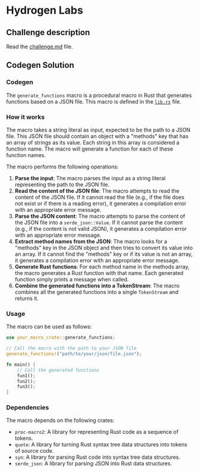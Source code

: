 #  Hydrogen Labs

## Challenge description

Read the [challenge.md](./docs/challenge.md) file.

## Codegen Solution

### Codegen

The `generate_functions` macro is a procedural macro in Rust that generates functions based on a JSON file. This macro is defined in the [`lib.rs`](./codegen/src/lib.rs) file.

### How it works
The macro takes a string literal as input, expected to be the path to a JSON file. This JSON file should contain an object with a "methods" key that has an array of strings as its value. Each string in this array is considered a function name. The macro will generate a function for each of these function names.

The macro performs the following operations:

1. **Parse the input**: The macro parses the input as a string literal representing the path to the JSON file.
2. **Read the content of the JSON file**: The macro attempts to read the content of the JSON file. If it cannot read the file (e.g., if the file does not exist or if there is a reading error), it generates a compilation error with an appropriate error message.
3. **Parse the JSON content**: The macro attempts to parse the content of the JSON file into a `serde_json::Value`. If it cannot parse the content (e.g., if the content is not valid JSON), it generates a compilation error with an appropriate error message.
4. **Extract method names from the JSON**: The macro looks for a "methods" key in the JSON object and then tries to convert its value into an array. If it cannot find the "methods" key or if its value is not an array, it generates a compilation error with an appropriate error message.
5. **Generate Rust functions**: For each method name in the methods array, the macro generates a Rust function with that name. Each generated function simply prints a message when called.
6. **Combine the generated functions into a TokenStream**: The macro combines all the generated functions into a single `TokenStream` and returns it.

### Usage

The macro can be used as follows:

```rust
use your_macro_crate::generate_functions;

// Call the macro with the path to your JSON file
generate_functions!("path/to/your/json/file.json");

fn main() {
    // Call the generated functions
    fun1();
    fun2();
    fun3();
}
```

### Dependencies

The macro depends on the following crates:
- `proc-macro2`: A library for representing Rust code as a sequence of tokens.
- `quote`: A library for turning Rust syntax tree data structures into tokens of source code.
- `syn`: A library for parsing Rust code into syntax tree data structures.
- `serde_json`: A library for parsing JSON into Rust data structures.
